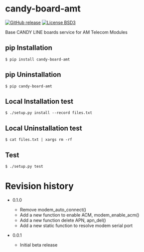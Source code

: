 # candy-board-amt

[![GitHub release](https://img.shields.io/github/release/CANDY-LINE/candy-board-amt.svg)](https://github.com/CANDY-LINE/candy-board-amt/releases/latest)
[![License BSD3](https://img.shields.io/github/license/CANDY-LINE/candy-board-amt.svg)](http://opensource.org/licenses/BSD-3-Clause)

Base CANDY LINE boards service for AM Telecom Modules

## pip Installation

```
$ pip install candy-board-amt
```

## pip Uninstallation

```
$ pip candy-board-amt
```

## Local Installation test

```
$ ./setup.py install --record files.txt
```

## Local Uninstallation test

```
$ cat files.txt | xargs rm -rf
```

## Test

```
$ ./setup.py test
```

# Revision history
 * 0.1.0
   - Remove modem_auto_connect()
   - Add a new function to enable ACM, modem_enable_acm()
   - Add a new function delete APN, apn_del()
   - Add a new static function to resolve modem serial port

 * 0.0.1
    - Initial beta release
